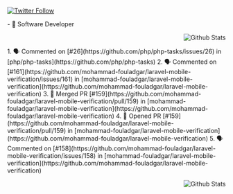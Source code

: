 <p>
  <a href="https://twitter.com/50bhan">
    <img alt="Twitter Follow" src="https://img.shields.io/twitter/follow/50bhan?color=1DA1F2&logo=twitter&style=for-the-badge">
  </a>
</p>

<p align="left">
    - 🔭 Software Developer
</p>

<p align="right">
    <img alt="Github Stats" src="https://github-readme-stats.vercel.app/api?username=50bhan&show_icons=true"/>
</p>

<p align="left">
    <!--START_SECTION:activity-->
1. 🗣 Commented on [#26](https://github.com/php/php-tasks/issues/26) in [php/php-tasks](https://github.com/php/php-tasks)
2. 🗣 Commented on [#161](https://github.com/mohammad-fouladgar/laravel-mobile-verification/issues/161) in [mohammad-fouladgar/laravel-mobile-verification](https://github.com/mohammad-fouladgar/laravel-mobile-verification)
3. 🎉 Merged PR [#159](https://github.com/mohammad-fouladgar/laravel-mobile-verification/pull/159) in [mohammad-fouladgar/laravel-mobile-verification](https://github.com/mohammad-fouladgar/laravel-mobile-verification)
4. 💪 Opened PR [#159](https://github.com/mohammad-fouladgar/laravel-mobile-verification/pull/159) in [mohammad-fouladgar/laravel-mobile-verification](https://github.com/mohammad-fouladgar/laravel-mobile-verification)
5. 🗣 Commented on [#158](https://github.com/mohammad-fouladgar/laravel-mobile-verification/issues/158) in [mohammad-fouladgar/laravel-mobile-verification](https://github.com/mohammad-fouladgar/laravel-mobile-verification)
<!--END_SECTION:activity-->
</p>

<p align="right">
    <img alt="Github Stats" src="https://github-readme-stats.vercel.app/api/top-langs/?username=50bhan&layout=compact"/>
</p>
